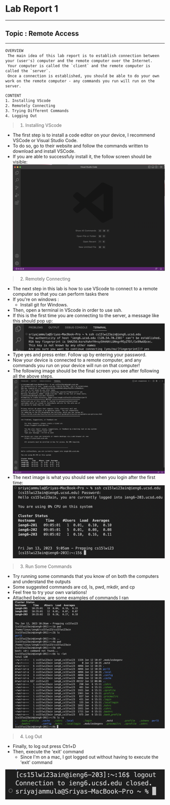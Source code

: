# Lab Report 1
---
## Topic : Remote Access
---

```
OVERVIEW
 The main idea of this lab report is to establish connection between your (user's) computer and the remote computer over the Internet. 
 Your computer is called the `client` and the remote computer is called the `server`. 
 Once a connection is established, you should be able to do your own work on the remote computer - any commands you run will run on the server. 
```

```
CONTENT
1. Installing VScode
2. Remotely Connecting
3. Trying Different Commands
4. Logging Out
```

>  1. Installing VScode

- The first step is to install a code editor on your device, I recommend VSCode or Visual Studio Code.
- To do so, go to their website and follow the commands written to download and install VSCode.
- If you are able to successfuly install it, the follow screen should be visible:
![Image](first.png)


>  2. Remotely Connecting

- The next step in this lab is how to use VScode to connect to a remote computer so that you can perform tasks there
- If you're on windows : 
  - Install git for Windows.
- Then, open a terminal in VScode in order to use ssh.
- If this is the first time you are connecting to the server, a message like this should pop up:
 ![Image](x.png)
- Type yes and press enter. Follow up by entering your password.
- Now your device is connected to a remote computer, and any commands you run on your device will run on that computer! 
- The following image should be the final screen you see after following all the above steps.
 ![Image](second.png)
- The next image is what you should see when you login after the first time: 
 ![Image](fourth.png)
 

>  3. Run Some Commands

- Try running some commands that you know of on both the computers and understand the outputs
- Some suggested commands are cd, ls, pwd, mkdir, and cp 
- Feel free to try your own variations!
- Attached below, are some examples of commands I ran
![Image](third.png)


>  4. Log Out

- Finally, to log out press Ctrl+D
- Then, execute the 'exit' command
    - Since I'm on a mac, I got logged out without having to execute the 'exit' command    

![Image](fifth.png)
